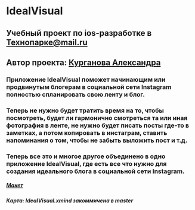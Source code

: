 # IdealVisual

## Учебный проект по ios-разработке в Технопарке@mail.ru
## Автор проекта: [Курганова Александра](https://github.com/blackplayerten)

### Приложение IdealVisual поможет начинающим или продвинутым блогерам в социальной сети Instagram полностью спланировать свою ленту и блог. 
### Теперь не нужно будет тратить время на то, чтобы посмотреть, будет ли гармонично смотреться та или иная фотография в ленте, не нужно будет писать посты где-то в заметках, а потом копировать в инстаграм, ставить напоминания о том, чтобы не забыть выложить пост и т.д.
### Теперь все это и многое другое объединено в одно приложение IdealVisual, где есть все что нужно для создания идеального блога в социальной сети Instagram.

##### [Макет](https://www.figma.com/file/dlb3S1yfvMIrEH2FId3ghZ/IdealVisual?node-id=0%3A1&viewport=2%2C722%2C0.3252631425857544)
##### Карта: IdealVisual.xmind   закоммичена в master 
